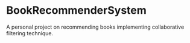 # BookRecommenderSystem
A personal project on recommending books implementing collaborative filtering technique.
